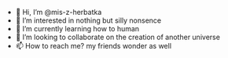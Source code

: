 - 👋 Hi, I’m @mis-z-herbatka
- 👀 I’m interested in nothing but silly nonsence
- 🌱 I’m currently learning how to human
- 💞️ I’m looking to collaborate on the creation of another universe
- 📫 How to reach me? my friends wonder as well

<!---
mis-z-herbatka/mis-z-herbatka is a ✨ special ✨ repository because its `README.md` (this file) appears on your GitHub profile.
You can click the Preview link to take a look at your changes.
--->
